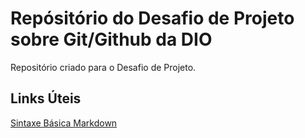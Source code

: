 # Repósitório do Desafio de Projeto sobre Git/Github da DIO
Repositório criado para o Desafio de Projeto.

 ## Links Úteis
 [Sintaxe Básica Markdown](https://www.markdownguide.org/basic-syntax/)
